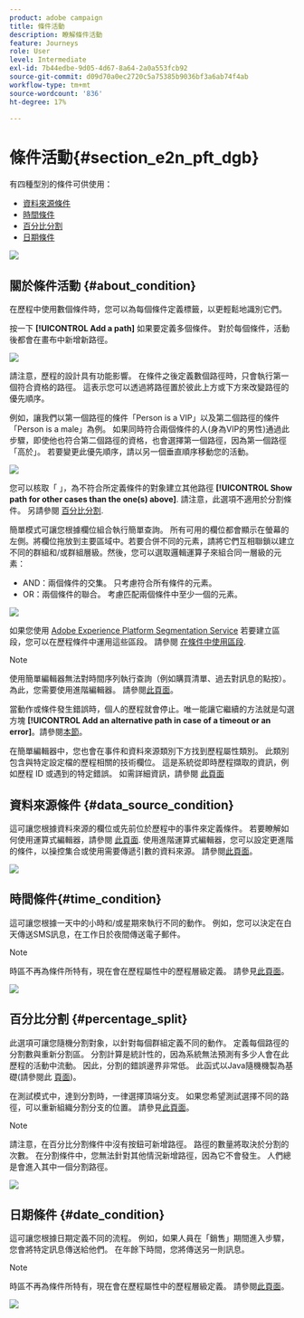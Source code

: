 ```yaml
---
product: adobe campaign
title: 條件活動
description: 瞭解條件活動
feature: Journeys
role: User
level: Intermediate
exl-id: 7b44edbe-9d05-4d67-8a64-2a0a553fcb92
source-git-commit: d09d70a0ec2720c5a75385b9036bf3a6ab74f4ab
workflow-type: tm+mt
source-wordcount: '836'
ht-degree: 17%

---
```


# 條件活動{#section_e2n_pft_dgb}

有四種型別的條件可供使用：

* [資料來源條件](#data_source_condition)
* [時間條件](#time_condition)
* [百分比分割](#percentage_split)
* [日期條件](#date_condition)

![](../assets/journey49.png)

## 關於條件活動 {#about_condition}

在歷程中使用數個條件時，您可以為每個條件定義標籤，以更輕鬆地識別它們。

按一下 **[!UICONTROL Add a path]** 如果要定義多個條件。 對於每個條件，活動後都會在畫布中新增新路徑。

![](../assets/journey47.png)

請注意，歷程的設計具有功能影響。 在條件之後定義數個路徑時，只會執行第一個符合資格的路徑。 這表示您可以透過將路徑置於彼此上方或下方來改變路徑的優先順序。

例如，讓我們以第一個路徑的條件「Person is a VIP」以及第二個路徑的條件「Person is a male」為例。 如果同時符合兩個條件的人(身為VIP的男性)通過此步驟，即使他也符合第二個路徑的資格，也會選擇第一個路徑，因為第一個路徑「高於」。 若要變更此優先順序，請以另一個垂直順序移動您的活動。

![](../assets/journey48.png)

您可以核取「 」，為不符合所定義條件的對象建立其他路徑 **[!UICONTROL Show path for other cases than the one(s) above]**. 請注意，此選項不適用於分割條件。 另請參閱 [百分比分割](#percentage_split).

簡單模式可讓您根據欄位組合執行簡單查詢。 所有可用的欄位都會顯示在螢幕的左側。將欄位拖放到主要區域中。若要合併不同的元素，請將它們互相聯鎖以建立不同的群組和/或群組層級。然後，您可以選取邏輯運算子來組合同一層級的元素：

* AND：兩個條件的交集。 只考慮符合所有條件的元素。
* OR：兩個條件的聯合。 考慮匹配兩個條件中至少一個的元素。

![](../assets/journey64.png)

如果您使用 [Adobe Experience Platform Segmentation Service](https://experienceleague.adobe.com/docs/experience-platform/segmentation/home.html?lang=zh-Hant) 若要建立區段，您可以在歷程條件中運用這些區段。 請參閱 [在條件中使用區段](../segment/using-a-segment.md).


>[!NOTE]
>
>使用簡單編輯器無法對時間序列執行查詢（例如購買清單、過去對訊息的點按）。 為此，您需要使用進階編輯器。 請參閱[此頁面](../expression/expressionadvanced.md)。

當動作或條件發生錯誤時，個人的歷程就會停止。唯一能讓它繼續的方法就是勾選方塊 **[!UICONTROL Add an alternative path in case of a timeout or an error]**。請參閱[本節](../building-journeys/using-the-journey-designer.md#paths)。

在簡單編輯器中，您也會在事件和資料來源類別下方找到歷程屬性類別。 此類別包含與特定設定檔的歷程相關的技術欄位。 這是系統從即時歷程擷取的資訊，例如歷程 ID 或遇到的特定錯誤。 如需詳細資訊，請參閱 [此頁面](../expression/journey-properties.md)

## 資料來源條件 {#data_source_condition}

這可讓您根據資料來源的欄位或先前位於歷程中的事件來定義條件。 若要瞭解如何使用運算式編輯器，請參閱 [此頁面](../expression/expressionadvanced.md). 使用進階運算式編輯器，您可以設定更進階的條件，以操控集合或使用需要傳遞引數的資料來源。 請參閱[此頁面](../datasource/external-data-sources.md)。

![](../assets/journey50.png)

## 時間條件{#time_condition}

這可讓您根據一天中的小時和/或星期來執行不同的動作。 例如，您可以決定在白天傳送SMS訊息，在工作日於夜間傳送電子郵件。

>[!NOTE]
>
>時區不再為條件所特有，現在會在歷程屬性中的歷程層級定義。 請參見[此頁面](../building-journeys/timezone-management.md)。

![](../assets/journey51.png)

## 百分比分割 {#percentage_split}

此選項可讓您隨機分割對象，以針對每個群組定義不同的動作。 定義每個路徑的分割數與重新分割區。 分割計算是統計性的，因為系統無法預測有多少人會在此歷程的活動中流動。 因此，分割的錯誤邊界非常低。 此函式以Java隨機機製為基礎(請參閱此 [頁面](https://docs.oracle.com/javase/7/docs/api/java/util/Random.html))。

在測試模式中，達到分割時，一律選擇頂端分支。 如果您希望測試選擇不同的路徑，可以重新組織分割分支的位置。 請參見[此頁面](../building-journeys/testing-the-journey.md)。

>[!NOTE]
>
>請注意，在百分比分割條件中沒有按鈕可新增路徑。 路徑的數量將取決於分割的次數。 在分割條件中，您無法針對其他情況新增路徑，因為它不會發生。 人們總是會進入其中一個分割路徑。

![](../assets/journey52.png)

## 日期條件 {#date_condition}

這可讓您根據日期定義不同的流程。 例如，如果人員在「銷售」期間進入步驟，您會將特定訊息傳送給他們。 在年餘下時間，您將傳送另一則訊息。

>[!NOTE]
>
>時區不再為條件所特有，現在會在歷程屬性中的歷程層級定義。 請參閱[此頁面](../building-journeys/timezone-management.md)。

![](../assets/journey53.png)

<!--
## Profile cap {#profile_cap}

Use this condition type to set a maximum number of profiles for a journey path. When this limit is reached, the selected profiles take a second path.

You can use this condition type to ramp up the volume of your deliveries. For example, you might have recently moved to another email service provider, IP address, or email domain or subdomain. Using this feature, you can establish your reputation as a sender and avoid that your deliveries be blocked or moved to the spam folder of the recipients' mailbox. Learn how to increase your email reputation with IP warming in the [Deliverability Best Practice Guide](https://experienceleague.adobe.com/docs/deliverability-learn/deliverability-best-practice-guide/additional-resources/generic-resources/increase-reputation-with-ip-warming.html){target="_blank"}.

The default cap is 1000. You must set an integer value that is greater than or equal to 1.

The counter applies only to the selected journey version. By default, the counter is reset to zero after 180 days. After a reset, the selected profiles take the first path again until the counter limit is reached. You can gradually increase this limit up to the total number of your subscribers. After your IP has warmed up, you can remove this condition.

The first path always has priority over the second path, even if you move the second path above the first path on the journey canvas.

![](../assets/profile-cap-condition.png)
-->